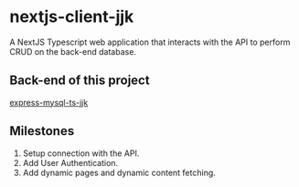 # nextjs-client-jjk

A NextJS Typescript web application that interacts with the API to perform CRUD on the back-end database.

## Back-end of this project
[express-mysql-ts-jjk](https://github.com/praj31/express-mysql-ts-jjk)

## Milestones

1. Setup connection with the API.
2. Add User Authentication.
3. Add dynamic pages and dynamic content fetching.
